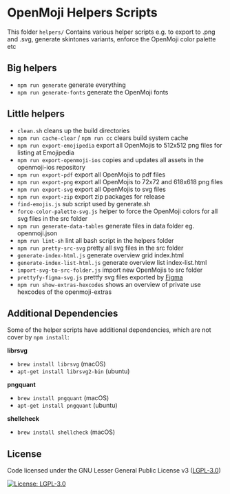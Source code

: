 OpenMoji Helpers Scripts
========================

This folder `helpers/` Contains various helper scripts e.g. to export to .png and .svg, generate skintones variants, enforce the OpenMoji color palette etc



## Big helpers

- `npm run generate` generate everything
- `npm run generate-fonts` generate the OpenMoji fonts



## Little helpers

- `clean.sh` cleans up the build directories
- `npm run cache-clear` / `npm run cc` clears build system cache
- `npm run export-emojipedia` export all OpenMojis to 512x512 png files for listing at Emojipedia
- `npm run export-openmoji-ios` copies and updates all assets in the openmoji-ios repository
- `npm run export-pdf` export all OpenMojis to pdf files
- `npm run export-png` export all OpenMojis to 72x72 and 618x618 png files
- `npm run export-svg` export all OpenMojis to svg files
- `npm run export-zip` export zip packages for release
- `find-emojis.js` sub script used by generate.sh
- `force-color-palette-svg.js` helper to force the OpenMoji colors for all svg files in the src folder
- `npm run generate-data-tables` generate files in data folder eg. openmoji.json
- `npm run lint-sh` lint all bash script in the helpers folder
- `npm run pretty-src-svg` pretty all svg files in the src folder
- `generate-index-html.js` generate overview grid index.html
- `generate-index-list-html.js` generate overview list index-list.html
- `import-svg-to-src-folder.js` import new OpenMojis to src folder
- `prettyfy-figma-svg.js` prettfy svg files exported by [Figma](https://www.figma.com/)
- `npm run show-extras-hexcodes` shows an overview of private use hexcodes of the openmoji-extras



## Additional Dependencies

Some of the helper scripts have additional dependencies, which are not cover by `npm install`:

**librsvg**
- `brew install librsvg` (macOS)
- `apt-get install librsvg2-bin` (ubuntu)

**pngquant**
- `brew install pngquant` (macOS)
- `apt-get install pngquant` (ubuntu)

**shellcheck**

- `brew install shellcheck` (macOS)



## License

Code licensed under the GNU Lesser General Public License v3 ([LGPL-3.0](https://www.gnu.org/licenses/lgpl-3.0.en.html))

[![License: LGPL-3.0](https://img.shields.io/badge/License-LGPL%20v3-lightgrey.svg)](https://www.gnu.org/licenses/lgpl-3.0.en.html)
